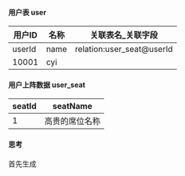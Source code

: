 #### 用户表 user
| 用户ID   | 名称   | 关联表名_关联字段                 |
|--------|------|---------------------------|
| userId | name | relation:user_seat@userId |
| 10001  | cyi  |                           |

#### 用户上阵数据 user_seat 
| seatId | seatName |
|--------|----------|
| 1      | 高贵的席位名称  |

#### 思考
首先生成
